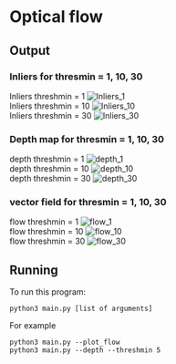 # Optical flow

## Output
### Inliers for thresmin = 1, 10, 30
Inliers threshmin = 1
![Inliers_1](results/epipole_1.png)\
Inliers threshmin = 10
![Inliers_10](results/epipole_10.png)\
Inliers threshmin = 30
![Inliers_30](results/epipole_30.png)

### Depth map for thresmin = 1, 10, 30
depth threshmin = 1
![depth_1](results/depth_1.png)\
depth threshmin = 10
![depth_10](results/depth_10.png)\
depth threshmin = 30
![depth_30](results/depth_30.png)

### vector field for thresmin = 1, 10, 30
flow threshmin = 1
![flow_1](results/flow_1.png)\
flow threshmin = 10
![flow_10](results/flow_10.png)\
flow threshmin = 30
![flow_30](results/flow_30.png)

## Running
To run this program:

```
python3 main.py [list of arguments]
```
For example
```
python3 main.py --plot_flow
python3 main.py --depth --threshmin 5
```
